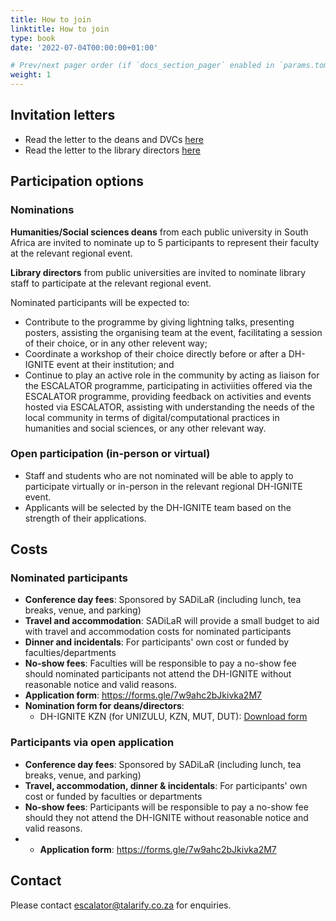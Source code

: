 ```yaml
---
title: How to join
linktitle: How to join
type: book
date: '2022-07-04T00:00:00+01:00'

# Prev/next pager order (if `docs_section_pager` enabled in `params.toml`)
weight: 1
---
```


## Invitation letters

- Read the letter to the deans and DVCs [here](../about/invitation.pdf)
- Read the letter to the library directors [here](../about/invitation.pdf)


## Participation options

### Nominations

**Humanities/Social sciences deans** from each public university in South Africa are invited to nominate up to 5 participants to represent their faculty at the relevant regional event.

**Library directors** from public universities are invited to nominate library staff to participate at the relevant regional event.

Nominated participants will be expected to:

- Contribute to the programme by giving lightning talks, presenting posters, assisting the organising team at the event, facilitating a session of their choice, or in any other relevent way;
- Coordinate a workshop of their choice directly before or after a DH-IGNITE event at their institution; and
- Continue to play an active role in the community by acting as liaison for the ESCALATOR programme, participating in activiities offered via the ESCALATOR programme, providing feedback on activities and events hosted via ESCALATOR, assisting with understanding the needs of the local community in terms of digital/computational practices in humanities and social sciences, or any other relevant way.

### Open participation (in-person or virtual)

- Staff and students who are not nominated will be able to apply to participate virtually or in-person in the relevant regional DH-IGNITE event.
- Applicants will be selected by the DH-IGNITE team based on the strength of their applications.

## Costs

### Nominated participants

- **Conference day fees**: Sponsored by SADiLaR (including lunch, tea breaks, venue, and parking)
- **Travel and accommodation**: SADiLaR will provide a small budget to aid with travel and accommodation costs for nominated participants
- **Dinner and incidentals**: For participants' own cost or funded by faculties/departments
- **No-show fees**: Faculties will be responsible to pay a no-show fee should nominated participants not attend the DH-IGNITE without reasonable notice and valid reasons.
- **Application form**: <https://forms.gle/7w9ahc2bJkivka2M7>
- **Nomination form for deans/directors**: 
  - DH-IGNITE KZN (for UNIZULU, KZN, MUT, DUT): [Download form](../nominations.pdf)

### Participants via open application

- **Conference day fees**: Sponsored by SADiLaR (including lunch, tea breaks, venue, and parking)
- **Travel, accommodation, dinner & incidentals**: For participants' own cost or funded by faculties or departments
- **No-show fees**: Participants will be responsible to pay a no-show fee should they not attend the DH-IGNITE without reasonable notice and valid reasons.
- - **Application form**: <https://forms.gle/7w9ahc2bJkivka2M7>


## Contact

Please contact [escalator@talarify.co.za](mailto:escalator@talarify.co.za) for enquiries.
